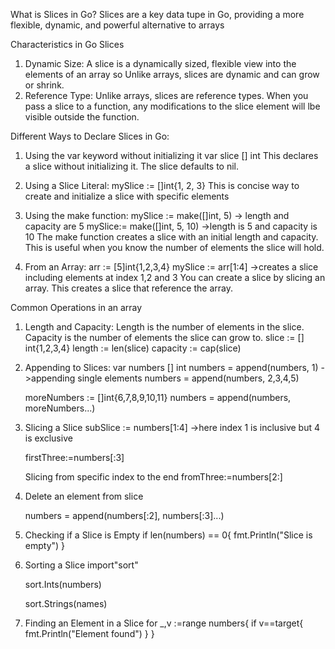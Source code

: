 What is Slices in Go?
Slices are a key data tupe in Go, providing a more flexible, dynamic, and powerful alternative to arrays

Characteristics in Go Slices
1. Dynamic Size: A slice is a dynamically sized, flexible view into the elements of an array so Unlike  arrays, slices are dynamic and can grow or shrink.
2. Reference Type: Unlike arrays, slices are reference types. When you pass a slice to a function, any modifications to the slice element will lbe visible outside the function.


Different Ways to Declare Slices in Go:

1. Using the var keyword without initializing it
   var slice [] int
   This declares a slice without initializing it. The slice defaults to nil.

2. Using a Slice Literal:
   mySlice := []int{1, 2, 3}
   This is concise way to create and initialize a slice with specific elements

3. Using the make function:
   mySlice := make([]int, 5) -> length and capacity are 5
   mySlice:= make([]int, 5, 10) ->length is 5 and capacity is 10
   The make function creates a slice with an initial length and capacity. This is useful when you know the number of elements the slice will hold.

4. From an Array:
   arr := [5]int{1,2,3,4}
   mySlice := arr[1:4] ->creates a slice including elements at index 1,2 and 3
   You can create a slice by slicing an array. This creates a slice that reference the array.


Common Operations in an array
1. Length and Capacity:
   Length is the number of elements in the slice. Capacity is the number of elements the slice can grow to.
   slice := [] int{1,2,3,4}
   length := len(slice)
   capacity := cap(slice)
   
2. Appending to Slices:
   var numbers [] int
   numbers = append(numbers, 1) ->appending single elements
   numbers = append(numbers, 2,3,4,5)

   moreNumbers := []int{6,7,8,9,10,11}
   numbers = append(numbers, moreNumbers...)
    
   
3. Slicing a Slice
   subSlice := numbers[1:4] ->here index 1 is inclusive but 4 is exclusive

   <!-- slicing upto specific index -->
   firstThree:=numbers[:3]

   Slicing from specific index to the end
   fromThree:=numbers[2:]
   
4. Delete an element from slice
   <!-- Removing the element at index 2 -->
   numbers = append(numbers[:2], numbers[:3]...)
   
5. Checking if a Slice is Empty
   if len(numbers) == 0{
      fmt.Println("Slice is empty")
   }
   
6. Sorting a Slice
   import"sort"
   <!-- sorting a slice of integers -->
   sort.Ints(numbers)
   <!-- Sorting a slice of strings -->
   sort.Strings(names)
   
7. Finding an Element in a Slice
   for _,v :=range numbers{
      if v==target{
         fmt.Println("Element found")
      }
   }